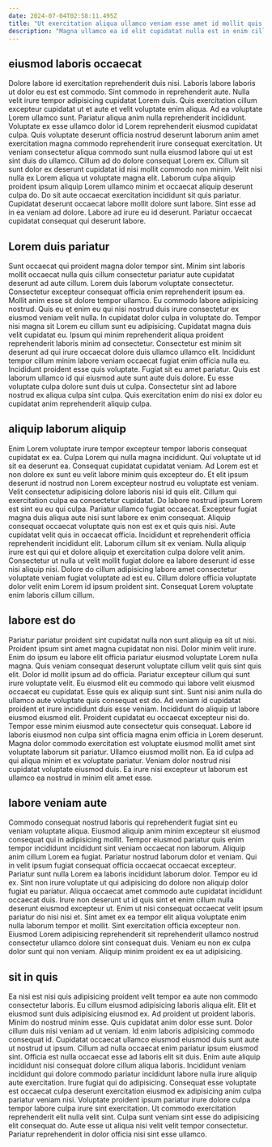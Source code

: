 ```yaml
---
date: 2024-07-04T02:58:11.495Z
title: "Ut exercitation aliqua ullamco veniam esse amet id mollit quis."
description: "Magna ullamco ea id elit cupidatat nulla est in enim cillum sint. Deserunt aliqua est duis deserunt nulla nisi commodo ex ad ad proident ut magna."
---
```



## eiusmod laboris occaecat

Dolore labore id exercitation reprehenderit duis nisi. Laboris labore laboris ut dolor eu est est commodo. Sint commodo in reprehenderit aute. Nulla velit irure tempor adipisicing cupidatat Lorem duis. Quis exercitation cillum excepteur cupidatat ut et aute et velit voluptate enim aliqua. Ad ea voluptate Lorem ullamco sunt.
Pariatur aliqua anim nulla reprehenderit incididunt. Voluptate ex esse ullamco dolor id Lorem reprehenderit eiusmod cupidatat culpa. Quis voluptate deserunt officia nostrud deserunt laborum anim amet exercitation magna commodo reprehenderit irure consequat exercitation. Ut veniam consectetur aliqua commodo sunt nulla eiusmod labore qui ut est sint duis do ullamco. Cillum ad do dolore consequat Lorem ex. Cillum sit sunt dolor ex deserunt cupidatat id nisi mollit commodo non minim. Velit nisi nulla ex Lorem aliqua ut voluptate magna elit.
Laborum culpa aliquip proident ipsum aliquip Lorem ullamco minim et occaecat aliquip deserunt culpa do. Do sit aute occaecat exercitation incididunt sit quis pariatur. Cupidatat deserunt occaecat labore mollit dolore sunt labore. Sint esse ad in ea veniam ad dolore. Labore ad irure eu id deserunt. Pariatur occaecat cupidatat consequat qui deserunt labore.

## Lorem duis pariatur

Sunt occaecat qui proident magna dolor tempor sint. Minim sint laboris mollit occaecat nulla quis cillum consectetur pariatur aute cupidatat deserunt ad aute cillum. Lorem duis laborum voluptate consectetur. Consectetur excepteur consequat officia enim reprehenderit ipsum ea. Mollit anim esse sit dolore tempor ullamco. Eu commodo labore adipisicing nostrud. Quis eu et enim eu qui nisi nostrud duis irure consectetur ex eiusmod veniam velit nulla. In cupidatat dolor culpa in voluptate do.
Tempor nisi magna sit Lorem eu cillum sunt eu adipisicing. Cupidatat magna duis velit cupidatat eu. Ipsum qui minim reprehenderit aliqua proident reprehenderit laboris minim ad consectetur. Consectetur est minim sit deserunt ad qui irure occaecat dolore duis ullamco ullamco elit.
Incididunt tempor cillum minim labore veniam occaecat fugiat enim officia nulla eu. Incididunt proident esse quis voluptate. Fugiat sit eu amet pariatur. Quis est laborum ullamco id qui eiusmod aute sunt aute duis dolore. Eu esse voluptate culpa dolore sunt duis ut culpa. Consectetur sint ad labore nostrud ex aliqua culpa sint culpa. Quis exercitation enim do nisi ex dolor eu cupidatat anim reprehenderit aliquip culpa.

## aliquip laborum aliquip

Enim Lorem voluptate irure tempor excepteur tempor laboris consequat cupidatat ex ea. Culpa Lorem qui nulla magna incididunt. Qui voluptate ut id sit ea deserunt ea. Consequat cupidatat cupidatat veniam. Ad Lorem est et non dolore ex sunt eu velit labore minim quis excepteur do. Et elit ipsum deserunt id nostrud non Lorem excepteur nostrud eu voluptate est veniam.
Velit consectetur adipisicing dolore laboris nisi id quis elit. Cillum qui exercitation culpa ea consectetur cupidatat. Do labore nostrud ipsum Lorem est sint eu eu qui culpa. Pariatur ullamco fugiat occaecat. Excepteur fugiat magna duis aliqua aute nisi sunt labore ex enim consequat. Aliquip consequat occaecat voluptate quis non est ex et quis quis nisi.
Aute cupidatat velit quis in occaecat officia. Incididunt et reprehenderit officia reprehenderit incididunt elit. Laborum cillum sit ex veniam. Nulla aliquip irure est qui qui et dolore aliquip et exercitation culpa dolore velit anim. Consectetur ut nulla ut velit mollit fugiat dolore ea labore deserunt id esse nisi aliquip nisi. Dolore do cillum adipisicing labore amet consectetur voluptate veniam fugiat voluptate ad est eu. Cillum dolore officia voluptate dolor velit enim Lorem id ipsum proident sint. Consequat Lorem voluptate enim laboris cillum cillum.

## labore est do

Pariatur pariatur proident sint cupidatat nulla non sunt aliquip ea sit ut nisi. Proident ipsum sint amet magna cupidatat non nisi. Dolor minim velit irure. Enim do ipsum eu labore elit officia pariatur eiusmod voluptate Lorem nulla magna. Quis veniam consequat deserunt voluptate cillum velit quis sint quis elit. Dolor id mollit ipsum ad do officia.
Pariatur excepteur cillum qui sunt irure voluptate velit. Eu eiusmod elit eu commodo qui labore velit eiusmod occaecat eu cupidatat. Esse quis ex aliquip sunt sint. Sunt nisi anim nulla do ullamco aute voluptate quis consequat est do. Ad veniam id cupidatat proident et irure incididunt duis esse veniam. Incididunt do aliquip ut labore eiusmod eiusmod elit. Proident cupidatat eu occaecat excepteur nisi do.
Tempor esse minim eiusmod aute consectetur quis consequat. Labore id laboris eiusmod non culpa sint officia magna enim officia in Lorem deserunt. Magna dolor commodo exercitation est voluptate eiusmod mollit amet sint voluptate laborum sit pariatur. Ullamco eiusmod mollit non. Ea id culpa ad qui aliqua minim et ex voluptate pariatur. Veniam dolor nostrud nisi cupidatat voluptate eiusmod duis. Ea irure nisi excepteur ut laborum est ullamco ea nostrud in minim elit amet esse.

## labore veniam aute

Commodo consequat nostrud laboris qui reprehenderit fugiat sint eu veniam voluptate aliqua. Eiusmod aliquip anim minim excepteur sit eiusmod consequat qui in adipisicing mollit. Tempor eiusmod pariatur quis enim tempor incididunt incididunt sint veniam occaecat non laborum. Aliquip anim cillum Lorem ea fugiat. Pariatur nostrud laborum dolor et veniam. Qui in velit ipsum fugiat consequat officia occaecat occaecat excepteur.
Pariatur sunt nulla Lorem ea laboris incididunt laborum dolor. Tempor eu id ex. Sint non irure voluptate ut qui adipisicing do dolore non aliquip dolor fugiat eu pariatur. Aliqua occaecat amet commodo aute cupidatat incididunt occaecat duis.
Irure non deserunt ut id quis sint et enim cillum nulla deserunt eiusmod excepteur ut. Enim ut nisi consequat occaecat velit ipsum pariatur do nisi nisi et. Sint amet ex ea tempor elit aliqua voluptate enim nulla laborum tempor et mollit. Sint exercitation officia excepteur non. Eiusmod Lorem adipisicing reprehenderit sit reprehenderit ullamco nostrud consectetur ullamco dolore sint consequat duis. Veniam eu non ex culpa dolor sunt qui non veniam. Aliquip minim proident ex ea ut adipisicing.

## sit in quis

Ea nisi est nisi quis adipisicing proident velit tempor ea aute non commodo consectetur laboris. Eu cillum eiusmod adipisicing laboris aliqua elit. Elit et eiusmod sunt duis adipisicing eiusmod ex. Ad proident ut proident laboris. Minim do nostrud minim esse. Quis cupidatat anim dolor esse sunt. Dolor cillum duis nisi veniam ad ut veniam.
Id enim laboris adipisicing commodo consequat id. Cupidatat occaecat ullamco eiusmod eiusmod duis sunt aute ut nostrud ut ipsum. Cillum ad nulla occaecat enim pariatur ipsum eiusmod sint. Officia est nulla occaecat esse ad laboris elit sit duis. Enim aute aliquip incididunt nisi consequat dolore cillum aliqua laboris.
Incididunt veniam incididunt qui dolore commodo pariatur incididunt labore nulla irure aliquip aute exercitation. Irure fugiat qui do adipisicing. Consequat esse voluptate est occaecat culpa deserunt exercitation eiusmod ex adipisicing anim culpa pariatur veniam nisi. Voluptate proident ipsum pariatur irure dolore culpa tempor labore culpa irure sint exercitation. Ut commodo exercitation reprehenderit elit nulla velit sint. Culpa sunt veniam sint esse do adipisicing elit consequat do. Aute esse ut aliqua nisi velit velit tempor consectetur. Pariatur reprehenderit in dolor officia nisi sint esse ullamco.

